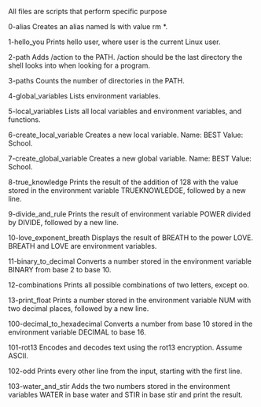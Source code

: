 All files are scripts that perform specific purpose

0-alias
Creates an alias named ls with value rm *.

1-hello_you
Prints hello user, where user is the current Linux user.

2-path
Adds /action to the PATH. /action should be the last directory the shell looks into when looking for a program.

3-paths
Counts the number of directories in the PATH.

4-global_variables
Lists environment variables.

5-local_variables
Lists all local variables and environment variables, and functions.

6-create_local_variable
Creates a new local variable. Name: BEST Value: School.

7-create_global_variable
Creates a new global variable. Name: BEST Value: School.

8-true_knowledge
Prints the result of the addition of 128 with the value stored in the environment variable TRUEKNOWLEDGE, followed by a new line.

9-divide_and_rule
Prints the result of environment variable POWER divided by DIVIDE, followed by a new line.

10-love_exponent_breath
Displays the result of BREATH to the power LOVE. BREATH and LOVE are environment variables.

11-binary_to_decimal
Converts a number stored in the environment variable BINARY from base 2 to base 10.

12-combinations
Prints all possible combinations of two letters, except oo.

13-print_float
Prints a number stored in the environment variable NUM with two decimal places, followed by a new line.

100-decimal_to_hexadecimal
Converts a number from base 10 stored in the environment variable DECIMAL to base 16.

101-rot13
Encodes and decodes text using the rot13 encryption. Assume ASCII.

102-odd
Prints every other line from the input, starting with the first line.

103-water_and_stir
Adds the two numbers stored in the environment variables WATER in base water and STIR in base stir and print the result.
